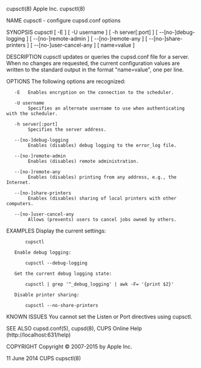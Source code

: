 cupsctl(8)                                                          Apple Inc.                                                          cupsctl(8)

NAME
       cupsctl - configure cupsd.conf options

SYNOPSIS
       cupsctl  [  -E  ]  [  -U  username  ]  [  -h  server[:port]  ]  [  --[no-]debug-logging  ]  [ --[no-]remote-admin ] [ --[no-]remote-any ] [
       --[no-]share-printers ] [ --[no-]user-cancel-any ] [ name=value ]

DESCRIPTION
       cupsctl updates or queries the cupsd.conf file for a server. When no changes are requested, the current configuration values are written to
       the standard output in the format "name=value", one per line.

OPTIONS
       The following options are recognized:

       -E   Enables encryption on the connection to the scheduler.

       -U username
            Specifies an alternate username to use when authenticating with the scheduler.

       -h server[:port]
            Specifies the server address.

       --[no-]debug-logging
            Enables (disables) debug logging to the error_log file.

       --[no-]remote-admin
            Enables (disables) remote administration.

       --[no-]remote-any
            Enables (disables) printing from any address, e.g., the Internet.

       --[no-]share-printers
            Enables (disables) sharing of local printers with other computers.

       --[no-]user-cancel-any
            Allows (prevents) users to cancel jobs owned by others.

EXAMPLES
       Display the current settings:

           cupsctl

       Enable debug logging:

           cupsctl --debug-logging

       Get the current debug logging state:

           cupsctl | grep '^_debug_logging' | awk -F= '{print $2}'

       Disable printer sharing:

           cupsctl --no-share-printers

KNOWN ISSUES
       You cannot set the Listen or Port directives using cupsctl.

SEE ALSO
       cupsd.conf(5), cupsd(8),
       CUPS Online Help (http://localhost:631/help)

COPYRIGHT
       Copyright © 2007-2015 by Apple Inc.

11 June 2014                                                           CUPS                                                             cupsctl(8)
